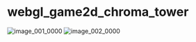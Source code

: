 # webgl_game2d_chroma_tower

![image_001_0000](https://github.com/webunity/webgl_game2d_chroma_tower/assets/62178856/e7a34c96-2cec-4d01-971e-8d27c0748814)
![image_002_0000](https://github.com/webunity/webgl_game2d_chroma_tower/assets/62178856/b1bfc809-ca90-440f-af28-9ee856d92487)
